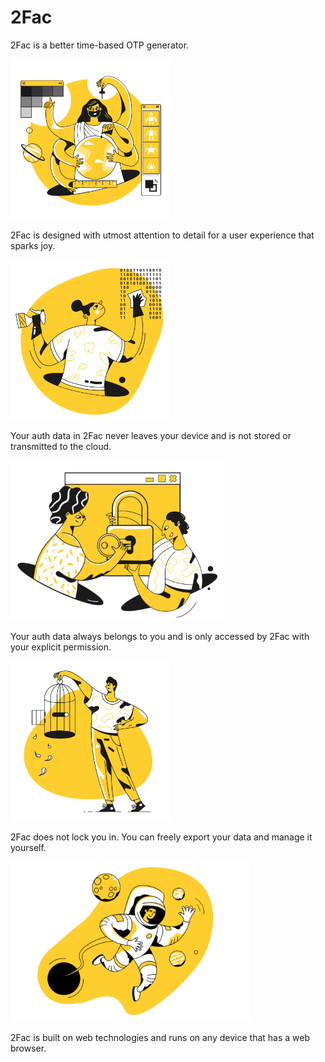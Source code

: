 # 2Fac

2Fac is a better time-based OTP generator.

<img height="256px" src="src/assets/illustrations/uiux.png">

2Fac is designed with utmost attention to detail for a user experience that sparks joy.

<img height="256px" src="src/assets/illustrations/local.png">

Your auth data in 2Fac never leaves your device and is not stored or transmitted to the cloud.

<img height="256px" src="src/assets/illustrations/ownership.png">

Your auth data always belongs to you and is only accessed by 2Fac with your explicit permission.

<img height="256px" src="src/assets/illustrations/free.png">

2Fac does not lock you in. You can freely export your data and manage it yourself.

<img height="256px" src="src/assets/illustrations/access.png">

2Fac is built on web technologies and runs on any device that has a web browser.
